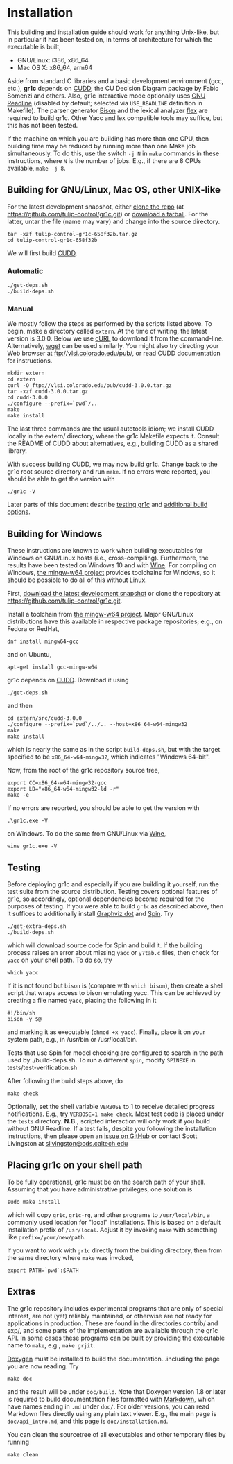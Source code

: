 Installation
============

This building and installation guide should work for anything Unix-like, but in
particular it has been tested on, in terms of architecture for which the
executable is built,
* GNU/Linux: i386, x86_64
* Mac OS X: x86_64, arm64

Aside from standard C libraries and a basic development environment (gcc, etc.),
**gr1c** depends on [CUDD](http://vlsi.colorado.edu/~fabio/CUDD/), the CU
Decision Diagram package by Fabio Somenzi and others.  Also, gr1c interactive
mode optionally uses [GNU Readline](https://www.gnu.org/software/readline)
(disabled by default; selected via `USE_READLINE` definition in Makefile).
The parser generator [Bison](https://www.gnu.org/software/bison/) and the lexical
analyzer [flex](https://github.com/westes/flex) are required to build gr1c.  Other
Yacc and lex compatible tools may suffice, but this has not been tested.

If the machine on which you are building has more than one CPU, then building
time may be reduced by running more than one Make job simultaneously. To do
this, use the switch `-j N` in `make` commands in these instructions, where `N`
is the number of jobs. E.g., if there are 8 CPUs available, `make -j 8`.


Building for GNU/Linux, Mac OS, other UNIX-like
-----------------------------------------------

For the latest development snapshot, either [clone the
repo](https://github.com/tulip-control/gr1c) (at
https://github.com/tulip-control/gr1c.git) or [download a
tarball](https://github.com/tulip-control/gr1c/tarball/main).  For the latter,
untar the file (name may vary) and change into the source directory.

    tar -xzf tulip-control-gr1c-658f32b.tar.gz
    cd tulip-control-gr1c-658f32b

We will first build [CUDD](http://vlsi.colorado.edu/~fabio/CUDD/).

<h3>Automatic</h3>

    ./get-deps.sh
    ./build-deps.sh

<h3>Manual</h3>

We mostly follow the steps as performed by the scripts listed above. To begin,
make a directory called `extern`. At the time of writing, the latest version is
3.0.0. Below we use [cURL](https://curl.haxx.se) to download it from the
command-line. Alternatively, [wget](https://www.gnu.org/software/wget/) can be
used similarly. You might also try directing your Web browser at
<ftp://vlsi.colorado.edu/pub/>, or read CUDD documentation for instructions.

    mkdir extern
    cd extern
    curl -O ftp://vlsi.colorado.edu/pub/cudd-3.0.0.tar.gz
    tar -xzf cudd-3.0.0.tar.gz
    cd cudd-3.0.0
    ./configure --prefix=`pwd`/..
    make
    make install

The last three commands are the usual autotools idiom; we install CUDD locally
in the extern/ directory, where the gr1c Makefile expects it. Consult the README
of CUDD about alternatives, e.g., building CUDD as a shared library.

With success building CUDD, we may now build gr1c. Change back to the gr1c root
source directory and run `make`. If no errors were reported, you should be able
to get the version with

    ./gr1c -V

Later parts of this document describe [testing gr1c](#testing) and [additional
build options](#extras).


Building for Windows
--------------------

These instructions are known to work when building executables for Windows on
GNU/Linux hosts (i.e., cross-compiling). Furthermore, the results have been
tested on Windows 10 and with [Wine](https://www.winehq.org/). For compiling on
Windows, [the mingw-w64 project](http://mingw-w64.org/) provides toolchains for
Windows, so it should be possible to do all of this without Linux.

First, [download the latest development snapshot](
https://github.com/tulip-control/gr1c/archive/main.zip) or clone the
repository at <https://github.com/tulip-control/gr1c.git>.

Install a toolchain from [the mingw-w64 project](http://mingw-w64.org/). Major
GNU/Linux distributions have this available in respective package repositories;
e.g., on Fedora or RedHat,

    dnf install mingw64-gcc

and on Ubuntu,

    apt-get install gcc-mingw-w64

gr1c depends on [CUDD](http://vlsi.colorado.edu/~fabio/CUDD/). Download it using

    ./get-deps.sh

and then

    cd extern/src/cudd-3.0.0
    ./configure --prefix=`pwd`/../.. --host=x86_64-w64-mingw32
    make
    make install

which is nearly the same as in the script `build-deps.sh`, but with the target
specified to be `x86_64-w64-mingw32`, which indicates "Windows 64-bit".

Now, from the root of the gr1c repository source tree,

    export CC=x86_64-w64-mingw32-gcc
    export LD="x86_64-w64-mingw32-ld -r"
    make -e

If no errors are reported, you should be able to get the version with

    .\gr1c.exe -V

on Windows. To do the same from GNU/Linux via [Wine](https://www.winehq.org/),

    wine gr1c.exe -V


<h2 id="testing">Testing</h2>

Before deploying gr1c and especially if you are building it yourself, run the
test suite from the source distribution. Testing covers optional features of
gr1c, so accordingly, optional dependencies become required for the purposes of
testing. If you were able to build `gr1c` as described above, then it suffices
to additionally install [Graphviz dot](https://www.graphviz.org/) and
[Spin](https://spinroot.com). Try

    ./get-extra-deps.sh
    ./build-deps.sh

which will download source code for Spin and build it. If the building process
raises an error about missing `yacc` or `y?tab.c` files, then check for `yacc`
on your shell path. To do so, try

    which yacc

If it is not found but `bison` is (compare with `which bison`), then create a
shell script that wraps access to bison emulating yacc. This can be achieved by
creating a file named `yacc`, placing the following in it

    #!/bin/sh
    bison -y $@

and marking it as executable (`chmod +x yacc`). Finally, place it on your system
path, e.g., in /usr/bin or /usr/local/bin.

Tests that use Spin for model checking are configured to search in the path used
by ./build-deps.sh.  To run a different `spin`, modify `SPINEXE` in
tests/test-verification.sh

After following the build steps above, do

    make check

Optionally, set the shell variable `VERBOSE` to 1 to receive detailed progress
notifications.  E.g., try `VERBOSE=1 make check`.  Most test code is placed
under the `tests` directory. **N.B.**, scripted interaction will only work if
you build without GNU Readline.  If a test fails, despite you following the
installation instructions, then please open an [issue on
GitHub](https://github.com/tulip-control/gr1c/issues) or contact Scott Livingston
at <slivingston@cds.caltech.edu>


Placing gr1c on your shell path
-------------------------------

To be fully operational, gr1c must be on the search path of your shell.
Assuming that you have administrative privileges, one solution is

    sudo make install

which will copy `gr1c`, `gr1c-rg`, and other programs to `/usr/local/bin`, a
commonly used location for "local" installations.  This is based on a default
installation prefix of `/usr/local`.  Adjust it by invoking `make` with
something like `prefix=/your/new/path`.

If you want to work with `gr1c` directly from the building directory, then from
the same directory where `make` was invoked,

    export PATH=`pwd`:$PATH


<h2 id="extras">Extras</h2>

The gr1c repository includes experimental programs that are only of special
interest, are not (yet) reliably maintained, or otherwise are not ready for
applications in production. These are found in the directories contrib/ and
exp/, and some parts of the implementation are available through the gr1c API.
In some cases these programs can be built by providing the executable name to
`make`, e.g., `make grjit`.

[Doxygen](https://www.doxygen.org) must be installed to build the
documentation...including the page you are now reading.  Try

    make doc

and the result will be under `doc/build`.  Note that Doxygen version 1.8 or
later is required to build documentation files formatted with
[Markdown](https://daringfireball.net/projects/markdown), which have names ending
in `.md` under `doc/`.  For older versions, you can read Markdown files directly
using any plain text viewer.  E.g., the main page is `doc/api_intro.md`, and
this page is `doc/installation.md`.

You can clean the sourcetree of all executables and other temporary files by
running

    make clean
